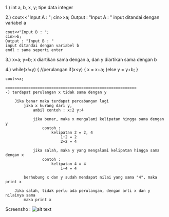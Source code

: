 1.) int a, b, x, y;
    tipe data integer

2.) cout<<"Input A : ";
    cin>>a;
    Output : "Input A : "
    input ditandai dengan variabel a

    cout<<"Input B : ";
    cin>>b;
    Output : "Input B : "
    input ditandai dengan variabel b
    endl : sama seperti enter

3.) x=a;
    y=b;
    x diartikan sama dengan a, dan y diartikan sama dengan b

4.) while(x!=y) {   //perulangan
        if(x<y) {
            x = x+a;
        }else
            y = y+b;
    }

    cout<<x;

    =========================================================
    -) terdapat perulangan x tidak sama dengan y

        Jika benar maka terdapat percabangan lagi
            jika x kurang dari y,
                ambil contoh : x:2 y:4

                jika benar, maka x mengalami kelipatan hingga sama dengan y
                    contoh :
                        kelipatan 2 = 2, 4
                            1+2 = 2
                            2+2 = 4

                jika salah, maka y yang mengalami kelipatan hingga sama dengan x
                    contoh :
                        kelipatan 4 = 4
                            1+4 = 4

            berhubung x dan y sudah mendapat nilai yang sama "4", maka print x

        Jika salah, tidak perlu ada perulangan, dengan arti x dan y nilainya sama
            maka print x

Screensho :
![alt text](https://raw.githubusercontent.com/arkyana/UTS_Algoritma/master/soal1/1.png)